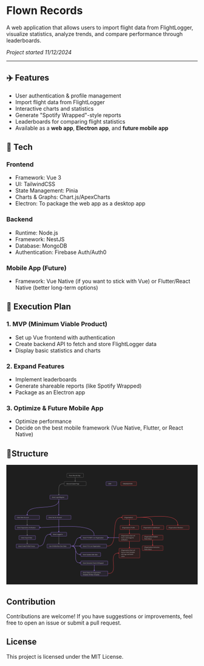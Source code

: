 # Flown Records

A web application that allows users to import flight data from FlightLogger, visualize statistics, analyze trends, and compare performance through leaderboards.

*Project started 11/12/2024*

---

## ✈️ Features  
- User authentication & profile management  
- Import flight data from FlightLogger  
- Interactive charts and statistics  
- Generate "Spotify Wrapped"-style reports  
- Leaderboards for comparing flight statistics  
- Available as a **web app**, **Electron app**, and **future mobile app**  

## 📂 Tech
### Frontend
- Framework: Vue 3
- UI: TailwindCSS
- State Management: Pinia
- Charts & Graphs: Chart.js/ApexCharts
- Electron: To package the web app as a desktop app

### Backend
- Runtime: Node.js
- Framework: NestJS
- Database: MongoDB
- Authentication: Firebase Auth/Auth0

### Mobile App (Future)
- Framework: Vue Native (if you want to stick with Vue) or Flutter/React Native (better long-term options)

## 📖 Execution Plan
### 1. MVP (Minimum Viable Product)
- Set up Vue frontend with authentication
- Create backend API to fetch and store FlightLogger data
- Display basic statistics and charts

### 2. Expand Features
- Implement leaderboards
- Generate shareable reports (like Spotify Wrapped)
- Package as an Electron app
### 3. Optimize & Future Mobile App
- Optimize performance
- Decide on the best mobile framework (Vue Native, Flutter, or React Native)

## 🧮Structure
![Chart](/docs/CHART.png)


## Contribution

Contributions are welcome! If you have suggestions or improvements, feel free to open an issue or submit a pull request.

## License

This project is licensed under the MIT License.